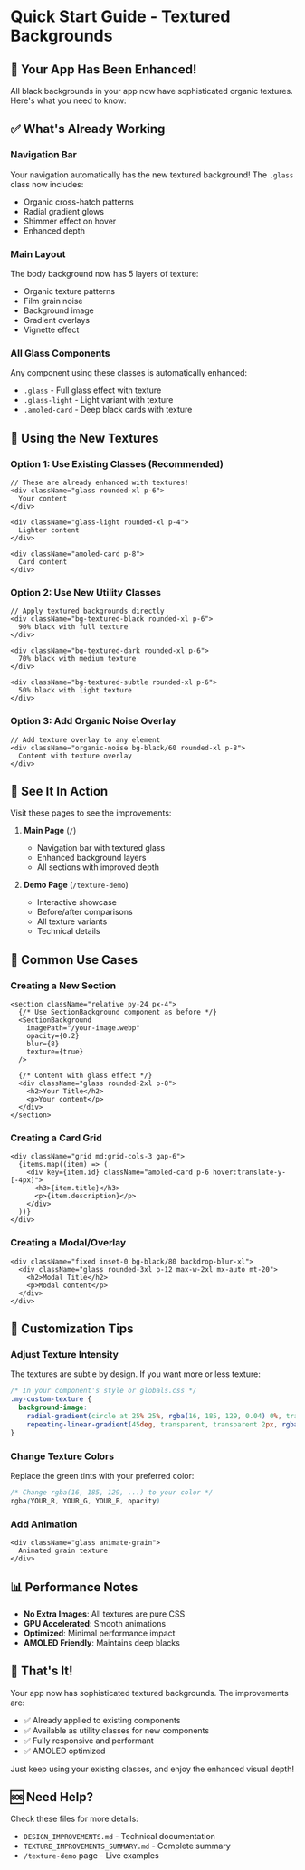 # Quick Start Guide - Textured Backgrounds

## 🚀 Your App Has Been Enhanced!

All black backgrounds in your app now have sophisticated organic textures. Here's what you need to know:

## ✅ What's Already Working

### Navigation Bar
Your navigation automatically has the new textured background! The `.glass` class now includes:
- Organic cross-hatch patterns
- Radial gradient glows
- Shimmer effect on hover
- Enhanced depth

### Main Layout
The body background now has 5 layers of texture:
- Organic texture patterns
- Film grain noise
- Background image
- Gradient overlays
- Vignette effect

### All Glass Components
Any component using these classes is automatically enhanced:
- `.glass` - Full glass effect with texture
- `.glass-light` - Light variant with texture
- `.amoled-card` - Deep black cards with texture

## 🎨 Using the New Textures

### Option 1: Use Existing Classes (Recommended)
```tsx
// These are already enhanced with textures!
<div className="glass rounded-xl p-6">
  Your content
</div>

<div className="glass-light rounded-xl p-4">
  Lighter content
</div>

<div className="amoled-card p-8">
  Card content
</div>
```

### Option 2: Use New Utility Classes
```tsx
// Apply textured backgrounds directly
<div className="bg-textured-black rounded-xl p-6">
  90% black with full texture
</div>

<div className="bg-textured-dark rounded-xl p-6">
  70% black with medium texture
</div>

<div className="bg-textured-subtle rounded-xl p-6">
  50% black with light texture
</div>
```

### Option 3: Add Organic Noise Overlay
```tsx
// Add texture overlay to any element
<div className="organic-noise bg-black/60 rounded-xl p-8">
  Content with texture overlay
</div>
```

## 👀 See It In Action

Visit these pages to see the improvements:

1. **Main Page** (`/`)
   - Navigation bar with textured glass
   - Enhanced background layers
   - All sections with improved depth

2. **Demo Page** (`/texture-demo`)
   - Interactive showcase
   - Before/after comparisons
   - All texture variants
   - Technical details

## 🎯 Common Use Cases

### Creating a New Section
```tsx
<section className="relative py-24 px-4">
  {/* Use SectionBackground component as before */}
  <SectionBackground
    imagePath="/your-image.webp"
    opacity={0.2}
    blur={8}
    texture={true}
  />
  
  {/* Content with glass effect */}
  <div className="glass rounded-2xl p-8">
    <h2>Your Title</h2>
    <p>Your content</p>
  </div>
</section>
```

### Creating a Card Grid
```tsx
<div className="grid md:grid-cols-3 gap-6">
  {items.map((item) => (
    <div key={item.id} className="amoled-card p-6 hover:translate-y-[-4px]">
      <h3>{item.title}</h3>
      <p>{item.description}</p>
    </div>
  ))}
</div>
```

### Creating a Modal/Overlay
```tsx
<div className="fixed inset-0 bg-black/80 backdrop-blur-xl">
  <div className="glass rounded-3xl p-12 max-w-2xl mx-auto mt-20">
    <h2>Modal Title</h2>
    <p>Modal content</p>
  </div>
</div>
```

## 🎨 Customization Tips

### Adjust Texture Intensity
The textures are subtle by design. If you want more or less texture:

```css
/* In your component's style or globals.css */
.my-custom-texture {
  background-image: 
    radial-gradient(circle at 25% 25%, rgba(16, 185, 129, 0.04) 0%, transparent 50%),
    repeating-linear-gradient(45deg, transparent, transparent 2px, rgba(255, 255, 255, 0.02) 2px, rgba(255, 255, 255, 0.02) 4px);
}
```

### Change Texture Colors
Replace the green tints with your preferred color:
```css
/* Change rgba(16, 185, 129, ...) to your color */
rgba(YOUR_R, YOUR_G, YOUR_B, opacity)
```

### Add Animation
```tsx
<div className="glass animate-grain">
  Animated grain texture
</div>
```

## 📊 Performance Notes

- **No Extra Images**: All textures are pure CSS
- **GPU Accelerated**: Smooth animations
- **Optimized**: Minimal performance impact
- **AMOLED Friendly**: Maintains deep blacks

## 🎉 That's It!

Your app now has sophisticated textured backgrounds. The improvements are:
- ✅ Already applied to existing components
- ✅ Available as utility classes for new components
- ✅ Fully responsive and performant
- ✅ AMOLED optimized

Just keep using your existing classes, and enjoy the enhanced visual depth!

## 🆘 Need Help?

Check these files for more details:
- `DESIGN_IMPROVEMENTS.md` - Technical documentation
- `TEXTURE_IMPROVEMENTS_SUMMARY.md` - Complete summary
- `/texture-demo` page - Live examples
